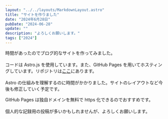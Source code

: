 ```yaml
---
layout: "../../layouts/MarkdownLayout.astro"
title: "サイトを作りました"
date: "2024年6月28日"
pubDate: "2024-06-28"
update: ""
description: "よろしくお願いします。"
tags: ["2024"]
---
```


時間があったのでブログ的なサイトを作ってみました。
<br><br>
コードは Astro.js を使用しています。また、GitHub Pages を用いてホスティングしています。リポジトリは[ここ](https://github.com/luetsrr/luetsrr.com)にあります。
<br><br>
Astro の仕組みを理解するのに時間がかかりました。サイトのレイアウトなど今後も修正していく予定です。

GitHub Pages は独自ドメインを無料で https 化できるのでおすすめです。
<br><br>
個人的な記録用の投稿が多いかもしれませんが、よろしくお願いします。
